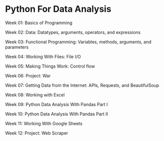 # Python For Data Analysis

Week 01: Basics of Programming

Week 02: Data: Datatypes, arguments, operators, and expressions

Week 03: Functional Programming: Variables, methods, arguments, and parameters

Week 04: Working With Files: File I/O

Week 05: Making Things Work: Control flow

Week 06: Project: War

Week 07: Getting Data from the Internet: APIs, Requests, and BeautifulSoup

Week 08: Working with Excel

Week 09: Python Data Analysis With Pandas Part I

Week 10: Python Data Analysis With Pandas Part II

Week 11: Working With Google Sheets

Week 12: Project: Web Scraper